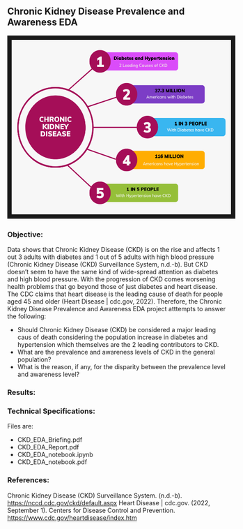 ## Chronic Kidney Disease Prevalence and Awareness EDA

<img src="./CKD.png" 
 width="600" height="400" border="10" />

### Objective:

Data shows that Chronic Kidney Disease (CKD) is on the rise and affects 1 out 3 adults with diabetes and 1 out of 5 adults with high blood pressure (Chronic Kidney Disease (CKD) Surveillance System, n.d.-b). But CKD doesn’t seem to have the same kind of wide-spread attention as diabetes and high blood pressure. With the progression of CKD comes worsening health problems that go beyond those of just diabetes and heart disease. The CDC claims that heart disease is the leading cause of death for people aged 45 and older (Heart Disease | cdc.gov, 2022). Therefore, the Chronic Kidney Disease Prevalence and Awareness EDA project atttempts to answer the following:

* Should Chronic Kidney Disease (CKD) be considered a major leading caus of death considering the population increase in diabetes and hypertension which themselves are the 2 leading contributors to CKD.
* What are the prevalence and awareness levels of CKD in the general population?
* What is the reason, if any, for the disparity between the prevalence level and awareness level?

### Results:




### Technical Specifications:
Files are:
* CKD_EDA_Briefing.pdf
* CKD_EDA_Report.pdf
* CKD_EDA_notebook.ipynb
* CKD_EDA_notebook.pdf

### References:

Chronic Kidney Disease (CKD) Surveillance System. (n.d.-b). https://nccd.cdc.gov/ckd/default.aspx
Heart Disease | cdc.gov. (2022, September 1). Centers for Disease Control and Prevention. https://www.cdc.gov/heartdisease/index.htm

